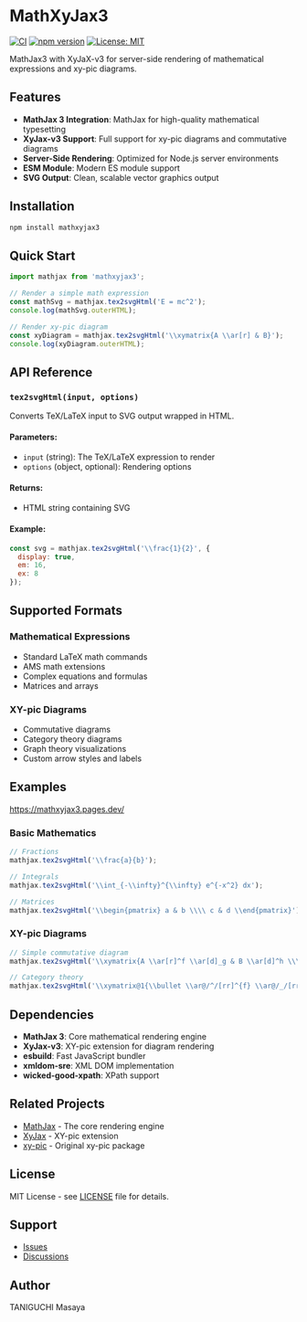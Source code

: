 # MathXyJax3

[![CI](https://github.com/tani/mathxyjax3/actions/workflows/ci.yml/badge.svg)](https://github.com/tani/mathxyjax3/actions/workflows/ci.yml)
[![npm version](https://badge.fury.io/js/mathxyjax3.svg)](https://badge.fury.io/js/mathxyjax3)
[![License: MIT](https://img.shields.io/badge/License-MIT-yellow.svg)](https://opensource.org/licenses/MIT)

MathJax3 with XyJaX-v3 for server-side rendering of mathematical expressions and xy-pic diagrams.

## Features

- **MathJax 3 Integration**: MathJax for high-quality mathematical typesetting
- **XyJax-v3 Support**: Full support for xy-pic diagrams and commutative diagrams
- **Server-Side Rendering**: Optimized for Node.js server environments
- **ESM Module**: Modern ES module support
- **SVG Output**: Clean, scalable vector graphics output

## Installation

```bash
npm install mathxyjax3
```

## Quick Start

```javascript
import mathjax from 'mathxyjax3';

// Render a simple math expression
const mathSvg = mathjax.tex2svgHtml('E = mc^2');
console.log(mathSvg.outerHTML);

// Render xy-pic diagram
const xyDiagram = mathjax.tex2svgHtml('\\xymatrix{A \\ar[r] & B}');
console.log(xyDiagram.outerHTML);
```

## API Reference

### `tex2svgHtml(input, options)`

Converts TeX/LaTeX input to SVG output wrapped in HTML.

#### Parameters:
- `input` (string): The TeX/LaTeX expression to render
- `options` (object, optional): Rendering options

#### Returns:
- HTML string containing SVG

#### Example:
```javascript
const svg = mathjax.tex2svgHtml('\\frac{1}{2}', {
  display: true,
  em: 16,
  ex: 8
});
```

## Supported Formats

### Mathematical Expressions
- Standard LaTeX math commands
- AMS math extensions
- Complex equations and formulas
- Matrices and arrays

### XY-pic Diagrams
- Commutative diagrams
- Category theory diagrams
- Graph theory visualizations
- Custom arrow styles and labels

## Examples

https://mathxyjax3.pages.dev/

### Basic Mathematics
```javascript
// Fractions
mathjax.tex2svgHtml('\\frac{a}{b}');

// Integrals
mathjax.tex2svgHtml('\\int_{-\\infty}^{\\infty} e^{-x^2} dx');

// Matrices
mathjax.tex2svgHtml('\\begin{pmatrix} a & b \\\\ c & d \\end{pmatrix}');
```

### XY-pic Diagrams
```javascript
// Simple commutative diagram
mathjax.tex2svgHtml('\\xymatrix{A \\ar[r]^f \\ar[d]_g & B \\ar[d]^h \\\\ C \\ar[r]_k & D}');

// Category theory
mathjax.tex2svgHtml('\\xymatrix@1{\\bullet \\ar@/^/[rr]^{f} \\ar@/_/[rr]_{g} && \\bullet}');
```

## Dependencies

- **MathJax 3**: Core mathematical rendering engine
- **XyJax-v3**: XY-pic extension for diagram rendering
- **esbuild**: Fast JavaScript bundler
- **xmldom-sre**: XML DOM implementation
- **wicked-good-xpath**: XPath support

## Related Projects

- [MathJax](https://www.mathjax.org/) - The core rendering engine
- [XyJax](https://github.com/sonoisa/XyJax-v3) - XY-pic extension
- [xy-pic](https://xy-pic.sourceforge.net/) - Original xy-pic package

## License

MIT License - see [LICENSE](LICENSE) file for details.

## Support

- [Issues](https://github.com/tani/mathxyjax3/issues)
- [Discussions](https://github.com/tani/mathxyjax3/discussions)

## Author

TANIGUCHI Masaya
